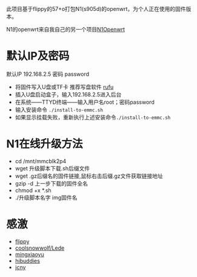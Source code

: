 此项目基于flippy的57+o打包N1(s905d)的openwrt，为个人正在使用的固件版本。

N1的openwrt来自我自己的另一个项目[N1Openwrt](https://github.com/myvmiao/N1)
# 默认IP及密码
默认IP 192.168.2.5  密码 password

* 将固件写入U盘或TF卡 推荐写盘软件 [rufu](https://rufus.ie/zh/)
* 插入U盘启动盒子，输入192.168.2.5进入后台
* 在系统——TTYD终端——输入用户名root；密码password
* 输入安装命令 `./install-to-emmc.sh`
* 如果显示挂载失败，重新执行上述安装命令`./install-to-emmc.sh`

# N1在线升级方法
* cd /mnt/mmcblk2p4
* wget 升级脚本下载.sh后缀文件
* wget .gz后缀名的固件链接,鼠标右击后缀.gz文件获取链接地址
* gzip -d 上一步下载的固件全名
* chmod +x *.sh
* ./升级脚本名字 img固件名

# 感激
 * [flippy](https://www.right.com.cn/forum/space-uid-285101.html)
 * [coolsnowwolf/Lede](https://github.com/coolsnowwolf/lede)
 * [mingxiaoyu](https://github.com/mingxiaoyu)
 * [hibuddies](https://github.com/hibuddies/openwrt/)
 * [jcny](https://github.com/Netflixxp/N1dabao/)
